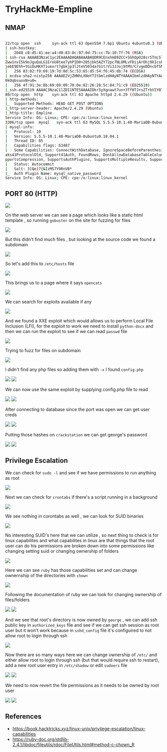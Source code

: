 # TryHackMe-Empline

## NMAP

```bash

22/tcp open  ssh     syn-ack ttl 63 OpenSSH 7.6p1 Ubuntu 4ubuntu0.3 (Ubuntu Linux; protocol 2.0)
| ssh-hostkey:                                                            
|   2048 c0:d5:41:ee:a4:d0:83:0c:97:0d:75:cc:7b:10:7f:76 (RSA)
| ssh-rsa AAAAB3NzaC1yc2EAAAADAQABAAABAQDR9CEnxhm89ZCC+SGhOpO28srSTnL5lQtnqd4NaT7hTT6N1NrRZQ5DoB6cBI+YlaqYe3I4Ud3y7RF3ESms8L21hbpQus2UYxbWOl+/s3muDp
Zww1nvI5k9oJguQaLG1EroU8tee7yhPID0+285jbk5AZY72pc7NLOMLvFDijArOhj9kIcsPLVTaxzQ6Di+xwXYdiKO0F3Y7GgMMSszIeigvZEDhNnNW0Z1puMYbtTgmvJH6LpzMSEC+32iNRGlvb
jebE9Ehh+tGiOuHKXT1uexrt7gbkjp3lJteV5034a7G1t/Vi3JJoj9tMV/CrvgeDDncbT5NNaSA6/ynLLENqSP
|   256 83:82:f9:69:19:7d:0d:5c:53:65:d5:54:f6:45:db:74 (ECDSA)
| ecdsa-sha2-nistp256 AAAAE2VjZHNhLXNoYTItbmlzdHAyNTYAAAAIbmlzdHAyNTYAAABBBFhf+BTt0YGudpgOROEuqs4YuIhT1ve23uvZkHhN9lYSpK9WcHI2K5IXIi+XgPeSk/VIQLsRUA
0kOqbsuoxN+u0=
|   256 4f:91:3e:8b:69:69:09:70:0e:82:26:28:5c:84:71:c9 (ED25519)
|_ssh-ed25519 AAAAC3NzaC1lZDI1NTE5AAAAIDkr5yXgnawt7un+3Tf0TJ+sZTrbVIY0TDbitiu2eHpf
80/tcp open  http    syn-ack ttl 63 Apache httpd 2.4.29 ((Ubuntu))
| http-methods: 
|_  Supported Methods: HEAD GET POST OPTIONS
|_http-server-header: Apache/2.4.29 (Ubuntu)
|_http-title: Empline
Service Info: OS: Linux; CPE: cpe:/o:linux:linux_kernel
3306/tcp open  mysql   syn-ack ttl 63 MySQL 5.5.5-10.1.48-MariaDB-0ubuntu0.18.04.1
| mysql-info:                                                             
|   Protocol: 10
|   Version: 5.5.5-10.1.48-MariaDB-0ubuntu0.18.04.1
|   Thread ID: 85
|   Capabilities flags: 63487
|   Some Capabilities: ConnectWithDatabase, IgnoreSpaceBeforeParenthesis, IgnoreSigpipes, Speaks41ProtocolNew, SupportsTransactions, ODBCClient, Spe
aks41ProtocolOld, Support41Auth, FoundRows, DontAllowDatabaseTableColumn, LongColumnFlag, LongPassword, SupportsLoadDataLocal, InteractiveClient, Su
pportsCompression, SupportsAuthPlugins, SupportsMultipleResults, SupportsMultipleStatments
|   Status: Autocommit
|   Salt: 3[Qe)7{&IzMS7Y9RnVB*
|_  Auth Plugin Name: mysql_native_password
Service Info: OS: Linux; CPE: cpe:/o:linux:linux_kernel

```

## PORT 80 (HTTP)

<img src="https://i.imgur.com/7fC63nN.png"/>

On the web server we can see a page which looks like a static html template , so running `gobuster` on the site for fuzzing for files 

<img src="https://i.imgur.com/RsSywMx.png"/>

But this didn't find much files , but looking at the source code we found a subdomain

<img src="https://i.imgur.com/vMukBnN.png"/>

So let's add this to `/etc/hosts`  file

<img src="https://i.imgur.com/HmPdYNZ.png"/>

This brings us to a page where it says `opencats`

<img src="https://i.imgur.com/5luHh4C.png"/>

We can search for exploits available if any 

<img src="https://i.imgur.com/dyK2dWj.png"/>

And we found a XXE exploit which would allows us to perform Local File Inclusion (LFI), for the exploit to work we need to install `python-docx` and then we can run the exploit to see if we can read `passwd` file

<img src="https://i.imgur.com/pjCz6qz.png"/>

Trying to fuzz for files on subdomain 

<img src="https://i.imgur.com/kMKIkTi.png"/>

I didn't find any php files so adding them with `-x` I found `config.php`

<img src="https://i.imgur.com/kPduMiN.png"/>

<img src="https://i.imgur.com/UmC9D1n.png"/>

We can now use the same exploit by supplying config.php file to read

<img src="https://i.imgur.com/R1wlvQ5.png"/>

<img src="https://i.imgur.com/wedDDOL.png"/>

After connecting to database since the port was open we can get user creds

<img src="https://i.imgur.com/VYKlR7u.png"/>


<img src="https://i.imgur.com/N5WOpU9.png"/>

Putting those hashes on `crackstation` we can get george's password

<img src="https://i.imgur.com/SyoncBp.png"/>

<img src="https://i.imgur.com/NlfXTE1.png"/>

## Privilege Escalation

We can check for `sudo -l` and see if we have permissions to run anything as root

<img src="https://i.imgur.com/Szw6BCm.png"/>

Next we can check for `crontabs` if there's a script running in a background

<img src="https://i.imgur.com/3r2ZM8p.png"/>

We see nothing in corontabs as well , we can look for SUID binaries 

<img src="https://i.imgur.com/xfjNZxY.png"/>

No interesting SUID's here that we can utilize , so next thing to check is for linux capabilites and what capabilites in linux are that things that the root user can do his permissions are broken down into some permissions like changing setting suid or changing ownership of folders

<img src="https://i.imgur.com/cLEi54p.png"/>

Here we can see `ruby` has those capabilities set and can change ownernship of the directories with `chown`

<img src="https://i.imgur.com/vSaLaBX.png"/>

Following the documentation of ruby we can look for changing ownership of files/folders

<img src="https://i.imgur.com/l5Crc9g.png"/>

<img src="https://i.imgur.com/7GScsbJ.png"/>

And we see that root's directory is now owned by `george` , we can add ssh public key in `authorized_keys` file and see if we can get ssh session as root user but it won't work because in `sshd_config` file it's configuired to not allow root to login through ssh

<img src="https://i.imgur.com/0WpFYW3.png"/>

Now there are so many ways here we can change ownership of `/etc/` and either allow root to login through ssh (but that would require ssh to restart), add a new root user entry in `/etc/shadow` or edit `sudoers` file

<img src="https://i.imgur.com/PSzW7sD.png"/>

<img src="https://i.imgur.com/G6EQ9iC.png"/>

We need to now revert the file permissions as it needs to be owned by root user

<img src="https://i.imgur.com/6UShuhg.png"/>

<img src="https://i.imgur.com/iKym4jb.png"/>


## References

- https://book.hacktricks.xyz/linux-unix/privilege-escalation/linux-capabilities
- https://ruby-doc.org/stdlib-2.4.1/libdoc/fileutils/rdoc/FileUtils.html#method-c-chown_R